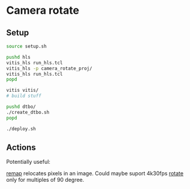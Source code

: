 # Camera rotate

## Setup

```bash
source setup.sh

pushd hls
vitis_hls run_hls.tcl 
vitis_hls -p camera_rotate_proj/
vitis_hls run_hls.tcl
popd

vitis vitis/
# build stuff

pushd dtbo/
./create_dtbo.sh
popd

./deploy.sh
```

## Actions

Potentially useful:

[remap](https://xilinx.github.io/Vitis_Libraries/vision/2022.1/api-reference.html#remap) relocates pixels in an image. Could maybe suport 4k30fps
[rotate](https://xilinx.github.io/Vitis_Libraries/vision/2022.1/api-reference.html#rotate) only for multiples of 90 degree.

